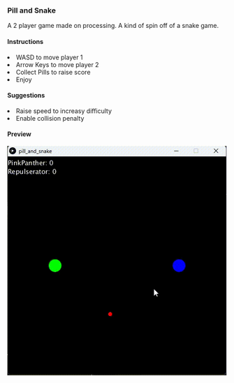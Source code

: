 ### Pill and Snake

A 2 player game made on processing. A kind of spin off of a snake game.


#### Instructions

<li>WASD to move player 1
<li>Arrow Keys to move player 2
<li>Collect Pills to raise score
<li>Enjoy

#### Suggestions

<li> Raise speed to increasy difficulty
<li> Enable collision penalty



#### Preview

!["The gif to see"](output2.gif)
